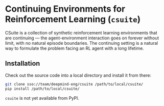 # Continuing Environments for Reinforcement Learning (`csuite`)


CSuite is a collection of synthetic reinforcement learning environments that are continuing — the agent-environment interaction goes on forever without limit, with no natural episode boundaries.
The continuing setting is a natural way to formulate the problem facing an RL agent with a long lifetime.

## Installation

Check out the source code into a local directory and install it from there:

```sh
git clone sso://team/deepmind-eng/csuite /path/to/local/csuite/
pip install /path/to/local/csuite/
```

`csuite` is not yet available from PyPI.
